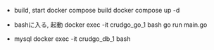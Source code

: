 - build, start
docker compose build
docker compose up -d

- bashに入る, 起動
docker exec -it crudgo_go_1 bash
go run main.go

- mysql
docker exec -it crudgo_db_1 bash